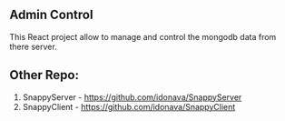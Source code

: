 ## Admin Control
 This React project allow to manage and control the mongodb data from there server.

## Other Repo:
1. SnappyServer  -  https://github.com/idonava/SnappyServer
2. SnappyClient  -  https://github.com/idonava/SnappyClient
